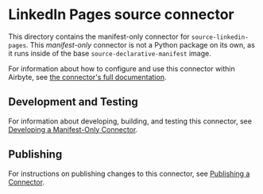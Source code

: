 # LinkedIn Pages source connector

This directory contains the manifest-only connector for `source-linkedin-pages`.
This _manifest-only_ connector is not a Python package on its own, as it runs inside of the base `source-declarative-manifest` image.

For information about how to configure and use this connector within Airbyte, see [the connector's full documentation](https://docs.airbyte.com/integrations/sources/linkedin-pages).

## Development and Testing

For information about developing, building, and testing this connector, see [Developing a Manifest-Only Connector](https://docs.airbyte.com/connector-development/connector-builder-ui/overview).

## Publishing

For instructions on publishing changes to this connector, see [Publishing a Connector](https://docs.airbyte.com/contributing-to-airbyte/change-cdk-connector/#publishing-a-new-version-of-a-connector).
